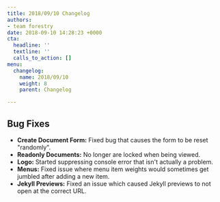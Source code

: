 ```yaml
---
title: 2018/09/10 Changelog
authors:
- team forestry
date: 2018-09-10 14:28:23 +0000
cta:
  headline: ''
  textline: ''
  calls_to_action: []
menu:
  changelog:
    name: 2018/09/10
    weight: 8
    parent: Changelog

---
```

## Bug Fixes

* **Create Document Form:** Fixed bug that causes the form to be reset "randomly".
* **Readonly Documents:** No longer are locked when being viewed.
* **Logo:** Started suppressing console error that isn't actually a problem.
* **Menus:** Fixed issue where menu item weights would sometimes get jumbled after adding a new item.
* **Jekyll Previews:** Fixed an issue which caused Jekyll previews to not open at the correct URL.